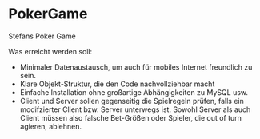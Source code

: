 # PokerGame
Stefans Poker Game

Was erreicht werden soll:

- Minimaler Datenaustausch, um auch für mobiles Internet freundlich zu sein.
- Klare Objekt-Struktur, die den Code nachvollziehbar macht
- Einfache Installation ohne großartige Abhängigkeiten zu MySQL usw.
- Client und Server sollen gegenseitig die Spielregeln prüfen, falls ein modifzierter
  Client bzw. Server unterwegs ist. Sowohl Server als auch Client müssen also falsche
  Bet-Größen oder Spieler, die out of turn agieren, ablehnen.